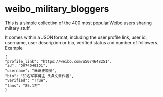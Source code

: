 # weibo_military_bloggers
This is a simple collection of the 400 most popular Weibo users sharing miltary stuff. 

It comes within a JSON format, including the user profile link, user id, username, user description or bio, verified status and number of followers.
Example

```
{
"profile_link": "https://weibo.com/u5074648251",
"id": "5074648251",
"username": "暴哥正能量",
"bio": "知名军事博主 头条文章作者",
"verified": "True",
"fans": "85.1万"
}
```
